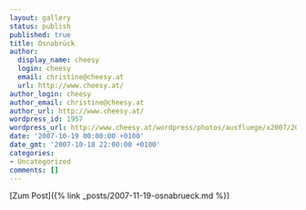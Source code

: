 ```yaml
---
layout: gallery
status: publish
published: true
title: Osnabrück
author:
  display_name: cheesy
  login: cheesy
  email: christine@cheesy.at
  url: http://www.cheesy.at/
author_login: cheesy
author_email: christine@cheesy.at
author_url: http://www.cheesy.at/
wordpress_id: 1957
wordpress_url: http://www.cheesy.at/wordpress/photos/ausfluege/x2007/2007-10-19/
date: '2007-10-19 00:00:00 +0100'
date_gmt: '2007-10-18 22:00:00 +0100'
categories:
- Uncategorized
comments: []
---
```


[Zum Post]({% link _posts/2007-11-19-osnabrueck.md %})
<!--:-->
